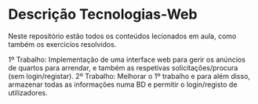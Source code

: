 # Descrição Tecnologias-Web

Neste repositório estão todos os conteúdos lecionados em aula, como também os exercicíos resolvidos.

1º Trabalho: Implementação de uma interface web para gerir os anúncios de quartos para arrendar, e também as respetivas solicitações/procura (sem login/registar).
2º Trabalho: Melhorar o 1º trabalho e para além disso, armazenar todas as informações numa BD e permitir o login/registo de utilizadores. 